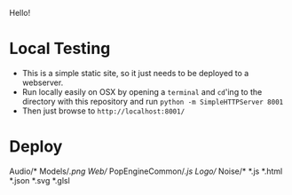 Hello!


Local Testing
============
- This is a simple static site, so it just needs to be deployed to a webserver.
- Run locally easily on OSX by opening a `terminal` and `cd`'ing to the directory with this repository and run `python -m SimpleHTTPServer 8001`
- Then just browse to `http://localhost:8001/`


Deploy
=============
Audio/*
Models/*.png
Web/*
PopEngineCommon/*.js
Logo/*
Noise/*
*.js
*.html
*.json
*.svg
*.glsl
